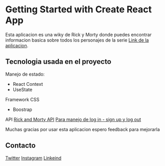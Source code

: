# Getting Started with Create React App

Esta aplicacion es una wiky de Rick y Morty donde puedes encontrar informacion basica sobre todos los personajes de la serie [Link de la aplicacion](https://rick-and-morty-wi.netlify.app/).

## Tecnologia usada en el proyecto

Manejo de estado:
- React Context
- UseState

Framework CSS
- Boostrap

API 
[Rick and Morty API](https://rickandmortyapi.com/)
[Para manejo de log in - sign up y log out](auth0.com)

Muchas gracias por usar esta aplicacion espero feedback para mejorarla

## Contacto

[Twitter](https://twitter.com/Alex_Buelvas92)
[Instagram](https://www.instagram.com/alex_buelvas/)
[Linkeind](https://www.linkedin.com/in/alexis-buelvas/)
